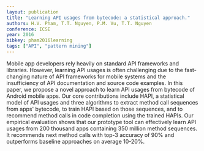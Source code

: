 ```yaml
---
layout: publication
title: "Learning API usages from bytecode: a statistical approach."
authors: H.V. Pham, T.T. Nguyen, P.M. Vu, T.T. Nguyen
conference: ICSE
year: 2016
bibkey: pham2016learning
tags: ["API", "pattern mining"]
---
```

Mobile app developers rely heavily on standard API frameworks and libraries. However, learning API usages is often challenging due to the fast-changing nature of API frameworks for mobile systems and the insufficiency of API documentation and source code examples. In this paper, we propose a novel approach to learn API usages from bytecode of Android mobile apps. Our core contributions include HAPI, a statistical model of API usages and three algorithms to extract method call sequences from apps' bytecode, to train HAPI based on those sequences, and to recommend method calls in code completion using the trained HAPIs. Our empirical evaluation shows that our prototype tool can effectively learn API usages from 200 thousand apps containing 350 million method sequences. It recommends next method calls with top-3 accuracy of 90% and outperforms baseline approaches on average 10-20%.
